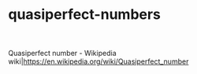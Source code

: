 # quasiperfect-numbers<br><br>

Quasiperfect number - Wikipedia<br>wiki|https://en.wikipedia.org/wiki/Quasiperfect_number<br><br>
